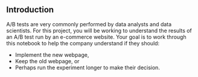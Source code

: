 ## Introduction

A/B tests are very commonly performed by data analysts and data scientists. For this project, you will be working to understand the results of an A/B test run by an e-commerce website.  Your goal is to work through this notebook to help the company understand if they should:
- Implement the new webpage, 
- Keep the old webpage, or 
- Perhaps run the experiment longer to make their decision.

